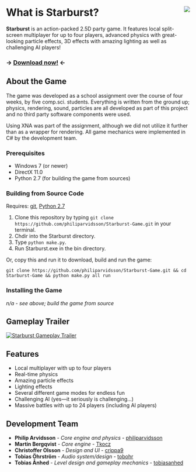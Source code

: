 # What is Starburst? <img align="right" src="assets/images/fab5-logo.png" />

**Starburst** is an action-packed 2.5D party game. It features local split-screen multiplayer for up to four players, advanced physics with great-looking particle effects, 3D effects with amazing lighting as well as challenging AI players!

### -> [Download now!](http://github.com/philiparvidsson/Starburst/releases/) <-

## About the Game

The game was developed as a school assignment over the course of four weeks, by five comp.sci. students. Everything is written from the ground up; physics, rendering, sound, particles are all developed as part of this project and no third party software components were used.

Using XNA was part of the assignment, although we did not utilize it further than as a wrapper for rendering. All game mechanics were implemented in C# by the development team.

### Prerequisites

* Windows 7 (or newer)
* DirectX 11.0
* Python 2.7 (for building the game from sources)

### Building from Source Code

Requires: [git](https://git-scm.com/downloads), [Python 2.7](https://www.python.org/downloads/release/python-2712/)

1. Clone this repository by typing `git clone https://github.com/philiparvidsson/Starburst-Game.git` in your terminal.
2. Chdir into the Starburst directory.
3. Type `python make.py`.
4. Run Starburst.exe in the bin directory.

Or, copy this and run it to download, build and run the game:

`git clone https://github.com/philiparvidsson/Starburst-Game.git && cd Starburst-Game && python make.py all run`

### Installing the Game

*n/a - see above; build the game from source*

## Gameplay Trailer

[![Starburst Gameplay Trailer](https://img.youtube.com/vi/_eqN-0lsymg/0.jpg)](https://www.youtube.com/watch?v=_eqN-0lsymg)

## Features

* Local multiplayer with up to four players
* Real-time physics
* Amazing particle effects
* Lighting effects
* Several different game modes for endless fun
* Challenging AI (yes—it seriously is challenging...)
* Massive battles with up to 24 players (including AI players)

## Development Team

* **Philip Arvidsson** - *Core engine and physics* - [philiparvidsson](https://github.com/philiparvidsson)
* **Martin Bergqvist** - *Core engine* - [Tkocz](https://github.com/Tkocz)
* **Christoffer Olsson** - *Design and UI* - [crippa9](https://github.com/crippa9)
* **Tobias Öhrström** - *Audio system/design* - [tobohr](https://github.com/tobohr)
* **Tobias Ånhed** - *Level design and gameplay mechanics* - [tobiasanhed](https://github.com/tobiasanhed)
